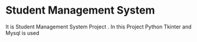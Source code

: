 # Student Management System
It is Student Management System Project . In this Project Python Tkinter  and Mysql is used
